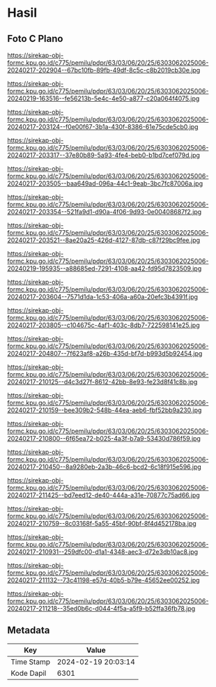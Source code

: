 # Hasil

## Foto C Plano

https://sirekap-obj-formc.kpu.go.id/c775/pemilu/pdpr/63/03/06/20/25/6303062025006-20240217-202904--67bc10fb-89fb-49df-8c5c-c8b2019cb30e.jpg

https://sirekap-obj-formc.kpu.go.id/c775/pemilu/pdpr/63/03/06/20/25/6303062025006-20240219-163516--fe56213b-5e4c-4e50-a877-c20a064f4075.jpg

https://sirekap-obj-formc.kpu.go.id/c775/pemilu/pdpr/63/03/06/20/25/6303062025006-20240217-203124--f0e00f67-3b1a-430f-8386-61e75cde5cb0.jpg

https://sirekap-obj-formc.kpu.go.id/c775/pemilu/pdpr/63/03/06/20/25/6303062025006-20240217-203317--37e80b89-5a93-4fe4-beb0-b1bd7cef079d.jpg

https://sirekap-obj-formc.kpu.go.id/c775/pemilu/pdpr/63/03/06/20/25/6303062025006-20240217-203505--baa649ad-096a-44c1-9eab-3bc7fc87006a.jpg

https://sirekap-obj-formc.kpu.go.id/c775/pemilu/pdpr/63/03/06/20/25/6303062025006-20240217-203354--521fa9d1-d90a-4f06-9d93-0e00408687f2.jpg

https://sirekap-obj-formc.kpu.go.id/c775/pemilu/pdpr/63/03/06/20/25/6303062025006-20240217-203521--8ae20a25-426d-4127-87db-c87f29bc9fee.jpg

https://sirekap-obj-formc.kpu.go.id/c775/pemilu/pdpr/63/03/06/20/25/6303062025006-20240219-195935--a88685ed-7291-4108-aa42-fd95d7823509.jpg

https://sirekap-obj-formc.kpu.go.id/c775/pemilu/pdpr/63/03/06/20/25/6303062025006-20240217-203604--7571d1da-1c53-406a-a60a-20efc3b4391f.jpg

https://sirekap-obj-formc.kpu.go.id/c775/pemilu/pdpr/63/03/06/20/25/6303062025006-20240217-203805--c104675c-4af1-403c-8db7-722598141e25.jpg

https://sirekap-obj-formc.kpu.go.id/c775/pemilu/pdpr/63/03/06/20/25/6303062025006-20240217-204807--7f623af8-a26b-435d-bf7d-b993d5b92454.jpg

https://sirekap-obj-formc.kpu.go.id/c775/pemilu/pdpr/63/03/06/20/25/6303062025006-20240217-210125--d4c3d27f-8612-42bb-8e93-fe23d8f41c8b.jpg

https://sirekap-obj-formc.kpu.go.id/c775/pemilu/pdpr/63/03/06/20/25/6303062025006-20240217-210159--bee309b2-548b-44ea-aeb6-fbf52bb9a230.jpg

https://sirekap-obj-formc.kpu.go.id/c775/pemilu/pdpr/63/03/06/20/25/6303062025006-20240217-210800--6f65ea72-b025-4a3f-b7a9-53430d786f59.jpg

https://sirekap-obj-formc.kpu.go.id/c775/pemilu/pdpr/63/03/06/20/25/6303062025006-20240217-210450--8a9280eb-2a3b-46c6-bcd2-6c18f915e596.jpg

https://sirekap-obj-formc.kpu.go.id/c775/pemilu/pdpr/63/03/06/20/25/6303062025006-20240217-211425--bd7eed12-de40-444a-a31e-70877c75ad66.jpg

https://sirekap-obj-formc.kpu.go.id/c775/pemilu/pdpr/63/03/06/20/25/6303062025006-20240217-210759--8c03168f-5a55-45bf-90bf-8f4d452178ba.jpg

https://sirekap-obj-formc.kpu.go.id/c775/pemilu/pdpr/63/03/06/20/25/6303062025006-20240217-210931--259dfc00-d1a1-4348-aec3-d72e3db10ac8.jpg

https://sirekap-obj-formc.kpu.go.id/c775/pemilu/pdpr/63/03/06/20/25/6303062025006-20240217-211132--73c41198-e57d-40b5-b79e-45652ee00252.jpg

https://sirekap-obj-formc.kpu.go.id/c775/pemilu/pdpr/63/03/06/20/25/6303062025006-20240217-211218--35ed0b6c-d044-4f5a-a5f9-b52ffa36fb78.jpg


## Metadata

| Key        | Value               |
| ---------- | ------------------- |
| Time Stamp | 2024-02-19 20:03:14 |
| Kode Dapil | 6301                |



